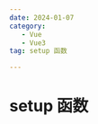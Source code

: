 ```yaml
---
date: 2024-01-07
category: 
   - Vue
   - Vue3
tag: setup 函数

---
```


# setup 函数

<script>



</script>